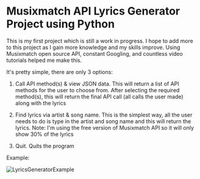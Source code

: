 # Musixmatch API Lyrics Generator Project using Python

This is my first project which is still a work in progress. I hope to add more to this project as I gain more knowledge and my skills improve. Using Musixmatch open source API, constant Googling, and countless video tutorials helped me make this.

It's pretty simple, there are only 3 options: 

1. Call API method(s) & view JSON data. This will return a list of API methods for the user to choose from. After selecting the required method(s), this will return the final API call (all calls the user made) along with the lyrics

2. Find lyrics via artist & song name. This is the simplest way, all the user needs to do is type in the artist and song name and this will return the lyrics. Note: I'm using the free version of Musixmatch API so it will only show 30% of the lyrics

3. Quit. Quits the program

Example:

![LyricsGeneratorExample](https://user-images.githubusercontent.com/113645245/198938516-6f34545a-56d8-4e69-9afb-aac1221c5158.jpg)
